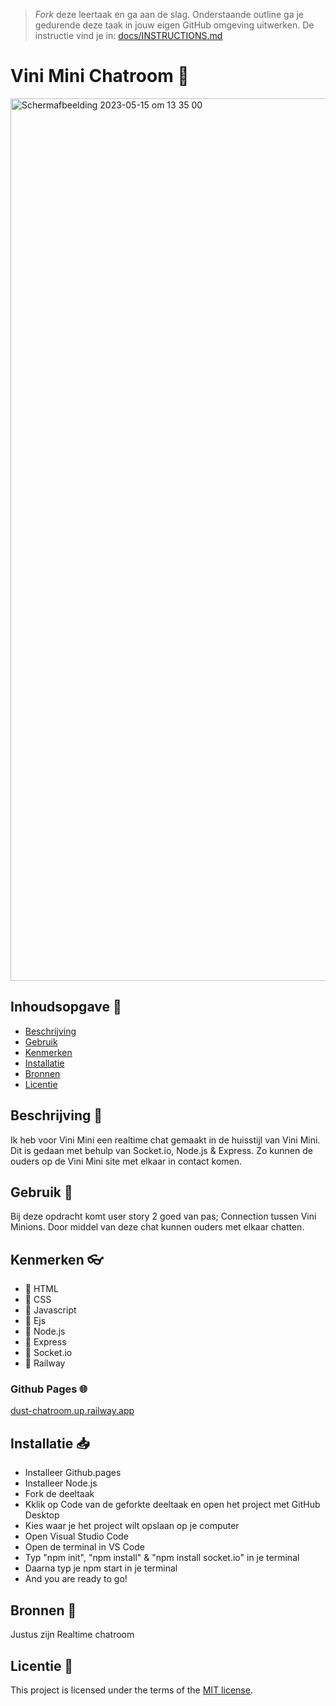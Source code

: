 > _Fork_ deze leertaak en ga aan de slag. Onderstaande outline ga je gedurende deze taak in jouw eigen GitHub omgeving uitwerken. De instructie vind je in: [docs/INSTRUCTIONS.md](docs/INSTRUCTIONS.md)

# Vini Mini Chatroom 💬
<img width="1412" alt="Scherm­afbeelding 2023-05-15 om 13 35 00" src="https://github.com/Maaike0904/connecting-people-my-first-chatroom/assets/112861144/32be457d-49ce-4f8f-a4fe-7cc2e620a94c">

## Inhoudsopgave 📔
- [Beschrijving](#beschrijving)
- [Gebruik](#gebruik)
- [Kenmerken](#kenmerken)
- [Installatie](#installatie)
- [Bronnen](#bronnen)
- [Licentie](#licentie)

## Beschrijving 📝
Ik heb voor Vini Mini een realtime chat gemaakt in de huisstijl van Vini Mini. Dit is gedaan met behulp van Socket.io, Node.js & Express. Zo kunnen de ouders op de Vini Mini site met elkaar in contact komen.

## Gebruik 📃
Bij deze opdracht komt user story 2 goed van pas; Connection tussen Vini Minions. Door middel van deze chat kunnen ouders met elkaar chatten.

## Kenmerken 👓
* 🎠 HTML
* 🎨 CSS
* 🌉 Javascript
* 🌇 Ejs
* 🌠 Node.js
* 🌄 Express
* 🧦 Socket.io
* 🚅 Railway

### Github Pages 🌐
[dust-chatroom.up.railway.app](https://vini-mini-chatroom-test.adaptable.app/)

## Installatie 📥
* Installeer Github.pages
* Installeer Node.js
* Fork de deeltaak
* Kklik op Code van de geforkte deeltaak en open het project met GitHub Desktop
* Kies waar je het project wilt opslaan op je computer
* Open Visual Studio Code
* Open de terminal in VS Code
* Typ "npm init", "npm install" & "npm install socket.io" in je terminal
* Daarna typ je npm start in je terminal
* And you are ready to go!

## Bronnen 📂 
Justus zijn Realtime chatroom

## Licentie 📛
This project is licensed under the terms of the [MIT license](./LICENSE).
